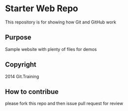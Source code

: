 # Starter Web Repo

This repository is for showing how Git and GitHub work

## Purpose

Sample website with plenty of files for demos

## Copyright
2014 Git.Training

## How to contribue
please fork this repo and then issue pull request for review

